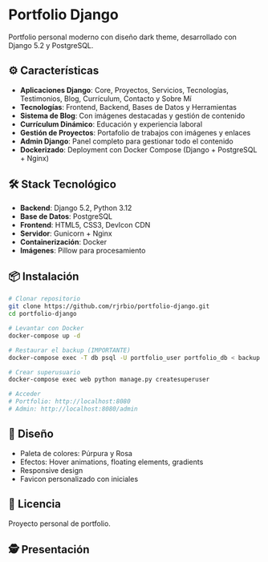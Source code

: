# Portfolio Django

Portfolio personal moderno con diseño dark theme, desarrollado con Django 5.2 y PostgreSQL.

## ⚙️ Características

- **Aplicaciones Django**: Core, Proyectos, Servicios, Tecnologías, Testimonios, Blog, Currículum, Contacto y Sobre Mí
- **Tecnologías**: Frontend, Backend, Bases de Datos y Herramientas
- **Sistema de Blog**: Con imágenes destacadas y gestión de contenido
- **Currículum Dinámico**: Educación y experiencia laboral
- **Gestión de Proyectos**: Portafolio de trabajos con imágenes y enlaces
- **Admin Django**: Panel completo para gestionar todo el contenido
- **Dockerizado**: Deployment con Docker Compose (Django + PostgreSQL + Nginx)

## 🛠️ Stack Tecnológico

- **Backend**: Django 5.2, Python 3.12
- **Base de Datos**: PostgreSQL
- **Frontend**: HTML5, CSS3, DevIcon CDN
- **Servidor**: Gunicorn + Nginx
- **Containerización**: Docker
- **Imágenes**: Pillow para procesamiento

## 📦 Instalación

```bash
# Clonar repositorio
git clone https://github.com/rjrbio/portfolio-django.git
cd portfolio-django

# Levantar con Docker
docker-compose up -d

# Restaurar el backup (IMPORTANTE)
docker-compose exec -T db psql -U portfolio_user portfolio_db < backup.sql

# Crear superusuario
docker-compose exec web python manage.py createsuperuser

# Acceder
# Portfolio: http://localhost:8080
# Admin: http://localhost:8080/admin
```

## 🎨 Diseño

- Paleta de colores: Púrpura y Rosa 
- Efectos: Hover animations, floating elements, gradients
- Responsive design
- Favicon personalizado con iniciales <RJ/>

## 📝 Licencia

Proyecto personal de portfolio.

## 🕵️ Presentación 

